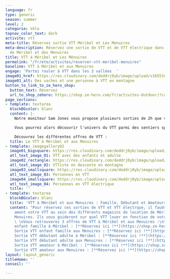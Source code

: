 ```yaml
---
language: fr
type: generic
season: summer
level: 2
categorie: Vélo
topnav_color_text: dark
activite: vtt
meta-title: Réservez sortie VTT Méribel et Les Menuires
meta-description: Réservez une sortie de VTT et de VTT électrique dans la station
  de Méribel et des Menuires
title: VTT à Méribel et Les Ménuires
permalink: "/fr/ete/activites/reserver-vtt-meribel-menuires"
baseline: VTT à Méribel et aux Menuires
engage: 'Partez rouler à VTT dans les 3 vallées  '
image01_href: https://res.cloudinary.com/deddrj0yb/image/upload/v1655108069/website/VTT%20AE/pexels-reinhard-bruckner-5328112.jpg
image01_alt: Des vaches et une personne à VTT en montagne
button_to_link_to_ze_hero_shop:
  button_text: Réservez
  url_to_shop_zehero: https://shop.ze-hero.com/fr/activites-Outdoor/?calessonstype=all&catypegenderlistsummer=all&calessonsactivitytype=VTT&start-date=
page_sections:
- template: textarea
  blockBGcolor: blanc
  content: |-
    Notre moniteur Sam Jones vous propose plusieurs sorties de 2h que vous soyez débutant, en famille avec des enfants ou que vous soyez amateurs de VTT. Il adaptera en fonction les itinéraires pour des sorties plus ou moins sportives avec du dénivelé plus important ainsi que des descentes plus engageantes. Vous pourrez rouler au sein de la station de Méribel, des Menuires et de Val Thorens. Un vrai moment d'évasion, de découverte, de partage et de sensation forte.

    Vous pourrez alors découvrir l'univers du VTT parmi des sentiers spécialement conçues pour rouler et découvrir les montagnes du parc de la Vanoise. Que ce soit à VTT électrique ou à VTT normal, votre guide vous accompagnera et vous apportera les meilleurs conseils.

    Découvrez les différentes offres de VTT :
  title: Le VTT à Méribel et aux Menuires
- template: imagegallery02
  image01_bigsquare: https://res.cloudinary.com/deddrj0yb/image/upload/v1655108075/website/VTT%20AE/pexels-darcy-lawrey-1010546.jpg
  atl_text_image_01: VTT avec des enfants et adulte
  image02_rectangle: https://res.cloudinary.com/deddrj0yb/image/upload/v1654866668/website/Sames%20Jones/FB_IMG_1654680653467.jpg
  atl_text_image_02: VTTiste en descente en montagne
  image03_smallsquare: https://res.cloudinary.com/deddrj0yb/image/upload/v1649321134/website/Ind%C3%A9pendant/BE-Cyclette-GTA-Marignac.png
  atl_text_image_03: Personnes en VTT
  image04_smallsquare: https://res.cloudinary.com/deddrj0yb/image/upload/v1648132826/website/M%C3%A9ribel/48230034906_3f54e7e3a3_c.jpg
  atl_text_image_04: Personnes en VTT électrique
  title: ''
- template: textarea
  blockBGcolor: blanc
  title: 'VTT à Méribel et aux Menuires : Famille, Débutant et Amateurs'
  content: "Pour réservez ces sorties de VTT et VTT électrque, il faudra louer en
    amont votre VTT au sein des différents magasins de location de Méribel ou des
    Menuires. Ils vous guideront sur quel VTT louer en fonction de votre niveau.  \n
    \ \nVous retrouverez 3 offres de VTT à Méribel et aux Menuires :\n\n* Sortie VTT
    enfant famille à Méribel : [**Réservez ici !**](https://shop.ze-hero.com/fr/activites-Outdoor/vtt/17610-vtt-electrique-enfant-famille-meribel-vtt-meribel-sam-jones)\n*
    Sortie VTT enfant famille aux Menuires : [**Réservez ici !**](https://shop.ze-hero.com/fr/activites-Outdoor/vtt/17613-vtt-electrique-enfant-famille-les-menuires-vtt-meribel-sam-jones)\n*
    Sortie VTT débutant adulte à Méribel : [**Réservez ici !**](https://shop.ze-hero.com/fr/activites-Outdoor/vtt/17612-vtt-electrique-debutant-adulte-meribel-vtt-meribel-sam-jones)\n*
    Sortie VTT débutant adulte aux Menuires : [**Réservez ici !**](https://shop.ze-hero.com/fr/activites-Outdoor/vtt/17609-vtt-electrique-debutant-adulte-les-menuires-vtt-meribel-sam-jones)\n*
    Sortie VTT amateur à Méribel : [**Réservez ici !**](https://shop.ze-hero.com/fr/activites-Outdoor/vtt/17611-vtt-electrique-amateur-adulte-meribel-vtt-meribel-sam-jones)\n*
    Sortie VTT amateur aux Menuires : [**Réservez ici !**](https://shop.ze-hero.com/fr/activites-Outdoor/vtt/17608-vtt-electrique-amateur-adulte-les-menuires-vtt-meribel-sam-jones)"
layout: layout_generic
titleHome: ''
conseil: ''

---
```

